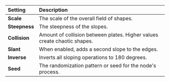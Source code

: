 | Setting       | Description                                                              |
| :------------ | :----------------------------------------------------------------------- |
| **Scale**     | The scale of the overall field of shapes.                                |
| **Steepness** | The steepness of the slopes.                                             |
| **Collision** | Amount of collision between plates. Higher values create chaotic shapes. |
| **Slant**     | When enabled, adds a second slope to the edges.                          |
| **Inverse**   | Inverts all sloping operations to 180 degrees.                           |
| **Seed**      | The randomization pattern or seed for the node's process.                |